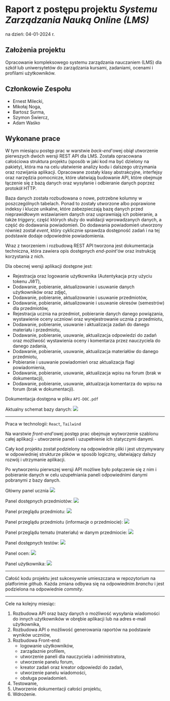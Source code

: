 # Raport z postępu projektu *Systemu Zarządzania Nauką Online (LMS)*

na dzień: 04-01-2024 r.

## Założenia projektu

Opracowanie kompleksowego systemu zarządzania nauczaniem (LMS) dla szkół lub uniwersytetów do zarządzania kursami, zadaniami, ocenami i profilami użytkowników.

## Członkowie Zespołu

- Ernest Milecki,
- Mikołaj Noga,
- Bartosz Surma,
- Szymon Świercz,
- Adam Waśko

## Wykonane prace

W tym miesiącu postęp prac w warstwie _back-end_'owej obiął utworzenie pierwszych dwóch wersji REST API dla LMS. Została opracowana całościowa struktura projektu (sposób w jaki kod ma być dzielony na pakiety), która ma na celu ułatwienie analizy kodu i dalszego utrzymania oraz rozwijania aplikacji. Opracowane zostały  klasy abstrakcyjne, interfejsy oraz narzędzia pomocnicze, które ułatwiają budowanie API, które obejmuje łączenie się z bazą danych oraz wysyłanie i odbieranie danych poprzez protokół HTTP. 

Baza danych została rozbudowana o nowe, potrzebne kolumny w poszczególnych tabelach. Ponad to zostały utworzone albo poprawione indeksy i klucze unikalne, które zabezpieczają bazę danych przed nieprawidłowym wstawianiem danych oraz usprawniają ich pobieranie, a także _triggery_, część których służy do walidacji wprowadzanych danych, a część do dodawania powiadomień. Do dodawania powiadomień utworzony również został _event_, który cyklicznie sprawdza dostępność zadań i na tej podstawie dodaje odpowiednie powiadomienia.

Wraz z tworzeniem i rozbudową REST API tworzona jest dokumentacja techniczna, która zawiera opis dostępnych _end-point_'ów oraz instrukcję korzystania z nich. 

Dla obecnej wersji aplikacji dostępne jest:
   - Rejestracja oraz logowanie użytkownika (Autentykacja przy użyciu tokenu _JWT_),
   - Dodawanie, pobieranie, aktualizowanie i usuwanie danych użytkowników oraz zdjęć,
   - Dodawanie, pobieranie, aktualizowanie i usuwanie przedmiotów,
   - Dodawanie, pobieranie, aktualizowanie i usuwanie okresów (semestrów) dla przedmiotów,
   - Rejestracja ucznia na przedmiot, pobieranie danych danego powiązania, wystawienie oceny uczniowi oraz wyrejestrowanie ucznia z przedmiotu,
   - Dodawanie, pobieranie, usuwanie i aktualizacja zadań do danego materiału i przedmiotu,
   - Dodawanie, pobieranie, usuwanie, aktualizacja odpowiedzi do zadań oraz możliwość wystawienia oceny i komentarza przez nauczyciela do danego zadania,
   -  Dodawanie, pobieranie, usuwanie, aktualizacja materiałów do danego przedmiotu,
   - Pobieranie i usuwanie powiadomień oraz aktualizacja flagi powiadomienia,
   - Dodawanie, pobieranie, usuwanie, aktualizacja wpisu na forum (brak w dokumentacji),
   - Dodawanie, pobieranie, usuwanie, aktualzacja komentarza do wpisu na forum (brak w dokumentacji).

Dokumentacja dostępna w pliku `API-DOC.pdf`

Aktualny schemat bazy danych:
![](out\schema\lms-database.png)

---

Praca w technologii: `React`, `Tailwind`

Na warstwie _front-end_'owej postęp prac obejmuje wytworzenie szablonu całej aplikacji - utworzenie paneli i uzupełnienie ich statyczymi danymi. 

Cały kod projektu został podzielony na odpowiednie pliki i jest utrzymywany w odpowiedniej strukturze plików w sposób logiczny, ułatwiający dalszy rozwój i utrzymanie aplikacji.

Po wytworzeniu pierwszej wersji API możliwe było połączenie się z nim i pobieranie danych w celu uzupełniania paneli odpowiednimi danymi pobranymi z bazy danych.

Główny panel ucznia
![](images\414534414_2092906924377189_5301800074108654631_n.jpg)

Panel dostępnych przedmiotów:
![](images\414274880_2456870154483912_5501570640197184088_n.jpg)

Panel przeglądu przedmiotu:
![](images\414729143_1166365810995897_7500647940123884354_n.png)

Panel przeglądu przedmiotu (informacje o przedmiocie):
![](images\412161837_670737668542830_2910490169260868813_n.jpg)

Panel przeglądu tematu (materiału) w danym przedmiocie:
![](images\414759425_414019334288022_99597901408398629_n.png)

Panel dostępnych testów:
![](images\414937308_7067758049984233_4551843521138968408_n.png)

Panel ocen:
![](images\413333985_382000040947152_4134064542933507865_n.jpg)

Panel użytkownika:
![](images\414729143_3587828784838821_1971459563016707868_n.png)


---

Całość kodu projektu jest sukcesywnie umieszczana w repozytorium na platforimie _github_. Każda zmiana odbywa się na odpowiednim _branchu_ i jest podzielona na odpowiednie _commity_.

---

Cele na kolejny miesiąc:

1. Rozbudowa API oraz bazy danych o możliwość wysyłania wiadomości do innych użytkowników w obrębie aplikacji lub na adres e-mail użytkownika,
2. Rozbudowa API o możliwość generowania raportów na podstawie wyników uczniów,
3. Rozbudowa Front-end:
   - logowanie użytkowników,
   - zarządaznie profilem,
   - utworzenie paneli dla nauczyciela i administratora,
   - utworzenie panelu forum,
   - kreator zadań oraz kreator odpowiedzi do zadań,
   - utworzenie panelu wiadomości,
   - obsługa powiadomień.
4. Testowanie,
5. Utworzenie dokumentacji całości projektu,
6. Wdrożenie.